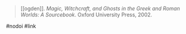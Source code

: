 > [[ogden]]. *Magic, Witchcraft, and Ghosts in the Greek and Roman Worlds: A Sourcebook*. Oxford University Press, 2002.

#nodoi #link 